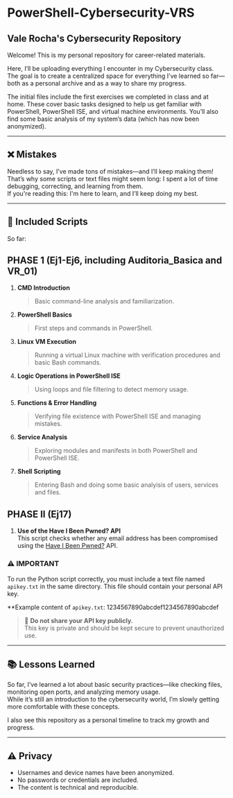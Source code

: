 # PowerShell-Cybersecurity-VRS  
## Vale Rocha's Cybersecurity Repository

Welcome! This is my personal repository for career-related materials.

Here, I’ll be uploading everything I encounter in my Cybersecurity class. The goal is to create a centralized space for everything I’ve learned so far—both as a personal archive and as a way to share my progress.

The initial files include the first exercises we completed in class and at home. These cover basic tasks designed to help us get familiar with PowerShell, PowerShell ISE, and virtual machine environments. You’ll also find some basic analysis of my system’s data (which has now been anonymized).

---

## ❌ Mistakes

Needless to say, I’ve made tons of mistakes—and I’ll keep making them! That’s why some scripts or text files might seem long: I spent a lot of time debugging, correcting, and learning from them.  
If you're reading this: I'm here to learn, and I’ll keep doing my best.

---

## 📜 Included Scripts

So far:

## PHASE 1 (Ej1-Ej6, including Auditoria_Basica and VR_01)

1. **CMD Introduction**
   > Basic command-line analysis and familiarization.
2. **PowerShell Basics**
   > First steps and commands in PowerShell.
3. **Linux VM Execution**
   > Running a virtual Linux machine with verification procedures and basic Bash commands.
4. **Logic Operations in PowerShell ISE**
   > Using loops and file filtering to detect memory usage.
5. **Functions & Error Handling**
   > Verifying file existence with PowerShell ISE and managing mistakes.
6. **Service Analysis**
   > Exploring modules and manifests in both PowerShell and PowerShell ISE.
7. **Shell Scripting**
   > Entering Bash and doing some basic analyisis of users, services and files.

## PHASE II (Ej17)

1. **Use of the Have I Been Pwned? API**  
   This script checks whether any email address has been compromised using the [Have I Been Pwned?](https://haveibeenpwned.com/API/v3) API.

### ⚠️ IMPORTANT

To run the Python script correctly, you must include a text file named `apikey.txt` in the same directory. This file should contain your personal API key.

**Example content of `apikey.txt`: 1234567890abcdef1234567890abcdef

> 🔐 **Do not share your API key publicly.**  
> This key is private and should be kept secure to prevent unauthorized use.

---

## 📚 Lessons Learned

So far, I’ve learned a lot about basic security practices—like checking files, monitoring open ports, and analyzing memory usage.  
While it’s still an introduction to the cybersecurity world, I’m slowly getting more comfortable with these concepts.

I also see this repository as a personal timeline to track my growth and progress.

---

## ⚠️ Privacy

- Usernames and device names have been anonymized.  
- No passwords or credentials are included.  
- The content is technical and reproducible.
